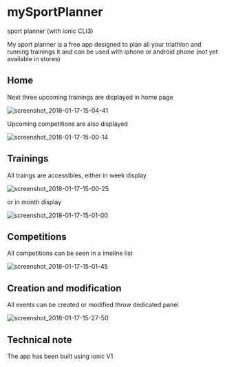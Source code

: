 # mySportPlanner
sport planner (with ionic CLI3)


My sport planner is a free app designed to plan all your triathlon and running trainings it and can be used with iphone or android phone (not yet available in stores)

## Home

Next three upcoming trainings are displayed in home page

![screenshot_2018-01-17-15-04-41](https://user-images.githubusercontent.com/7282437/35046763-3a2a3638-fb98-11e7-834f-f103449f889f.png)



Upcoming competitions are also displayed

![screenshot_2018-01-17-15-00-14](https://user-images.githubusercontent.com/7282437/35047027-064595e6-fb99-11e7-9bc0-3ab48a5cd386.png)

## Trainings

All traings are accessibles, either in week display

![screenshot_2018-01-17-15-00-25](https://user-images.githubusercontent.com/7282437/35047470-54816054-fb9a-11e7-8ef5-48c5b9883f17.png)

or in month display

![screenshot_2018-01-17-15-01-00](https://user-images.githubusercontent.com/7282437/35047501-71e6d5c0-fb9a-11e7-91b3-bd4d29d2fe68.png)


## Competitions

All competitions can be seen in a imeline list


![screenshot_2018-01-17-15-01-45](https://user-images.githubusercontent.com/7282437/35047584-ac3d9b0a-fb9a-11e7-978f-c28f58b50617.png)


## Creation and modification

All events can be created or modified throw dedicated panel

![screenshot_2018-01-17-15-27-50](https://user-images.githubusercontent.com/7282437/35047792-4cfb58f2-fb9b-11e7-8a29-2046f3acc38d.png)

## Technical note

The app has been built using ionic V1







